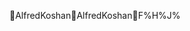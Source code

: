 AlfredKoshan                                          A l f r e d K o s h a n                                                                       F%  H%  J% 